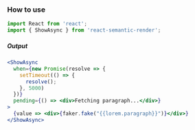 ### How to use

```jsx static
import React from 'react';
import { ShowAsync } from 'react-semantic-render';
```
##### Output

```jsx
<ShowAsync 
  when={new Promise(resolve => {
    setTimeout(() => {
      resolve();
    }, 5000)
  })}
  pending={() => <div>Fetching paragraph...</div>}
>
  {value => <div>{faker.fake("{{lorem.paragraph}}")}</div>}
</ShowAsync>
```